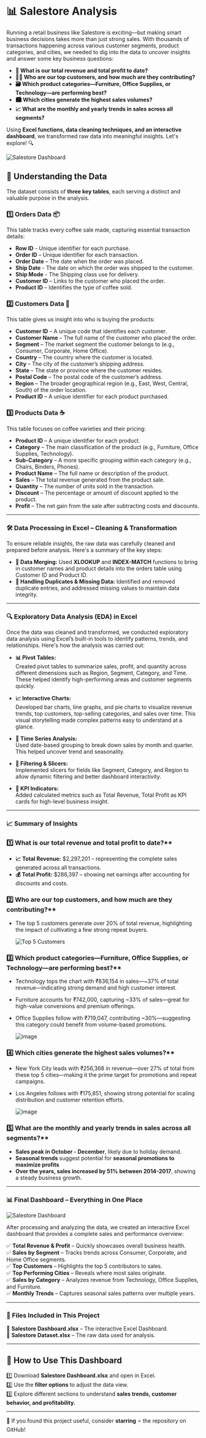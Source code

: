 
# 📊 Salestore Analysis

Running a retail business like Salestore is exciting—but making smart business decisions takes more than just strong sales. With thousands of transactions happening across various customer segments, product categories, and cities, we needed to dig into the data to uncover insights and answer some key business questions:

- **💸 What is our total revenue and total profit to date?**
- **🧍‍♂️ Who are our top customers, and how much are they contributing?**
- **🗃 Which product categories—Furniture, Office Supplies, or Technology—are performing best?**
- **🏙 Which cities generate the highest sales volumes?**
- **📈 What are the monthly and yearly trends in sales across all segments?**

 Using **Excel functions, data cleaning techniques, and an interactive dashboard**, we transformed raw data into meaningful insights. Let's explore! 🔍

![Salestore Dashboard](https://github.com/dharmender-thakur/Salestore-Analysis/blob/668c880d12a5053f5142f53d550d6b06b58b911f/Salestore%20Dashboard.png)


## 📂 Understanding the Data
The dataset consists of **three key tables**, each serving a distinct and valuable purpose in the analysis.

### 1️⃣ Orders Data 📦
This table tracks every coffee sale made, capturing essential transaction details:
- **Row ID** - Unique identifier for each purchase.
- **Order ID** – Unique identifier for each transaction.
- **Order Date** – The date when the order was placed.
- **Ship Date** - The date on which the order was shipped to the customer.
- **Ship Mode** - The Shipping class use for delivery.
- **Customer ID** – Links to the customer who placed the order.
- **Product ID** – Identifies the type of coffee sold.

### 2️⃣ Customers Data 👥
This table gives us insight into who is buying the products:
- **Customer ID** – A unique code that identifies each customer.  
- **Customer Name** – The full name of the customer who placed the order.  
- **Segment** – The market segment the customer belongs to (e.g., Consumer, Corporate, Home Office).  
- **Country** – The country where the customer is located.  
- **City** – The city of the customer’s shipping address.  
- **State** – The state or province where the customer resides.  
- **Postal Code** – The postal code of the customer’s address.  
- **Region** – The broader geographical region (e.g., East, West, Central, South) of the order location.  
- **Product ID** – A unique identifier for each product purchased.

### 3️⃣ Products Data ☕
This table focuses on coffee varieties and their pricing:
- **Product ID** – A unique identifier for each product.  
- **Category** – The main classification of the product (e.g., Furniture, Office Supplies, Technology).  
- **Sub-Category** – A more specific grouping within each category (e.g., Chairs, Binders, Phones).  
- **Product Name** – The full name or description of the product.  
- **Sales** – The total revenue generated from the product sale.  
- **Quantity** – The number of units sold in the transaction.  
- **Discount** – The percentage or amount of discount applied to the product.  
- **Profit** – The net gain from the sale after subtracting costs and discounts.

---


### 🛠 Data Processing in Excel – Cleaning & Transformation

To ensure reliable insights, the raw data was carefully cleaned and prepared before analysis. Here's a summary of the key steps:

- **🔹 Data Merging:** Used **XLOOKUP** and **INDEX-MATCH** functions to bring in customer names and product details into the orders table using Customer ID and Product ID.  
- **🔹 Handling Duplicates & Missing Data:** Identified and removed duplicate entries, and addressed missing values to maintain data integrity.  

---


### 🔍 Exploratory Data Analysis (EDA) in Excel

Once the data was cleaned and transformed, we conducted exploratory data analysis using Excel’s built-in tools to identify patterns, trends, and relationships. Here's how the analysis was carried out:

- **📊 Pivot Tables:**  
  Created pivot tables to summarize sales, profit, and quantity across different dimensions such as Region, Segment, Category, and Time. These helped identify high-performing areas and customer segments quickly.

- **📈 Interactive Charts:**  
  Developed bar charts, line graphs, and pie charts to visualize revenue trends, top customers, top-selling categories, and sales over time. This visual storytelling made complex patterns easy to understand at a glance.

- **📅 Time Series Analysis:**  
  Used date-based grouping to break down sales by month and quarter. This helped uncover trend and seasonality.

- **🎯 Filtering & Slicers:**  
  Implemented slicers for fields like Segment, Category, and Region to allow dynamic filtering and better dashboard interactivity.

- **🧮 KPI Indicators:**  
  Added calculated metrics such as Total Revenue, Total Profit as KPI cards for high-level business insight.

---

### 📈 Summary of Insights

### 1️⃣ What is our total revenue and total profit to date?**
- **📈 Total Revenue:** $2,297,201 – representing the complete sales generated across all transactions.  
- **💰 Total Profit:** $286,397 – showing net earnings after accounting for discounts and costs.



### 2️⃣ Who are our top customers, and how much are they contributing?**
- The top 5 customers generate over 20% of total revenue, highlighting the impact of cultivating a few strong repeat buyers.
      
    ![Top 5 Customers](https://github.com/user-attachments/assets/aef96953-717b-427c-ab0c-000d1b1be3e4)


  

### 3️⃣ Which product categories—Furniture, Office Supplies, or Technology—are performing best?**
- Technology tops the chart with ₹836,154 in sales—~37% of total revenue—indicating strong demand and high customer interest.
- Furniture accounts for ₹742,000, capturing ~33% of sales—great for high-value conversions and premium offerings.
- Office Supplies follow with ₹719,047, contributing ~30%—suggesting this category could benefit from volume-based promotions.

   ![image](https://github.com/user-attachments/assets/19f1a026-c65e-4a40-805c-8aa9a3db1e4a)


  

### 4️⃣ Which cities generate the highest sales volumes?**
-  New York City leads with ₹256,368 in revenue—over 27% of total from these top 5 cities—making it the prime target for promotions and repeat campaigns.
-  Los Angeles follows with ₹175,851, showing strong potential for scaling distribution and customer retention efforts.

    ![image](https://github.com/user-attachments/assets/4573a857-16d5-4a79-b1d8-ecbf89999d9b)
  
  


 
### 5️⃣ What are the monthly and yearly trends in sales across all segments?**
- **Sales peak in October - December**, likely due to holiday demand.
- **Seasonal trends** suggest potential for **seasonal promotions to maximize profits**
- **Over the years, sales increased by 51% between 2014-2017**, showing a steady business growth.

---    

### 📊 Final Dashboard – Everything in One Place

  ![Salestore Dashboard](https://github.com/dharmender-thakur/Salestore-Analysis/blob/668c880d12a5053f5142f53d550d6b06b58b911f/Salestore%20Dashboard.png)
    
  After processing and analyzing the data, we created an interactive Excel dashboard that provides a complete sales and performance overview:
    
  ✅ **Total Revenue & Profit** – Quickly showcases overall business health.  
  ✅ **Sales by Segment** – Tracks trends across Consumer, Corporate, and Home Office segments.    
  ✅ **Top Customers** – Highlights the top 5 contributors to sales.  
  ✅ **Top Performing Cities** – Reveals where most sales originate.  
  ✅ **Sales by Category** – Analyzes revenue from Technology, Office Supplies, and Furniture.  
  ✅ **Monthly Trends** – Captures seasonal sales patterns over multiple years.

 ---   

### 📂 Files Included in This Project

📁 **Salestore Dashboard.xlsx** – The interactive Excel Dashboard.  
📁 **Salestore Dataset.xlsx** – The raw data used for analysis.   

---

## 🔧 How to Use This Dashboard

1️⃣ Download **Salestore Dashboard.xlsx** and open in Excel.  
2️⃣ Use the **filter options** to adjust the data view.  
3️⃣ Explore different sections to understand **sales trends, customer behavior, and profitability.**  

---
🌟 If you found this project useful, consider **starring** ⭐ the repository on GitHub!






